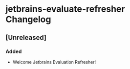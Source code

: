 <!-- Keep a Changelog guide -> https://keepachangelog.com -->

# jetbrains-evaluate-refresher Changelog

## [Unreleased]
### Added
- Welcome Jetbrains Evaluation Refresher!
